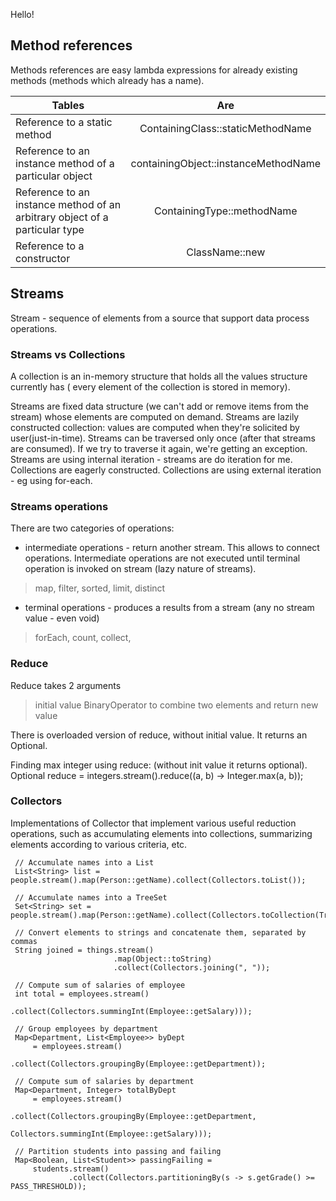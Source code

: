 Hello!
## Method references
Methods references are easy lambda expressions for already existing methods (methods which already has a name).

| Tables        | Are           |
| ------------- |:-------------:|
| Reference to a static method     | ContainingClass::staticMethodName |
| Reference to an instance method of a particular object      | containingObject::instanceMethodName      |
| Reference to an instance method of an arbitrary object of a particular type | ContainingType::methodName    |
| Reference to a constructor | ClassName::new      |
## Streams
Stream - sequence of elements from a source that support data process operations.

### Streams vs Collections

A collection is an in-memory structure that holds all the values structure currently has ( every element of the collection is stored in memory).

Streams are fixed data structure (we can't add or remove items from the stream) whose elements are computed on demand.
Streams are lazily constructed collection: values are computed when they're solicited by user(just-in-time).
Streams can be traversed only once (after that streams are consumed). If we try to traverse it again, we're getting an exception.
Streams are using internal iteration - streams are do iteration for me.
Collections are eagerly constructed. 
Collections are using external iteration - eg using for-each.

### Streams operations

There are two categories of operations:
- intermediate operations - return another stream. This allows to connect operations. Intermediate operations are not executed until 
terminal operation is invoked on stream (lazy nature of streams). 
> map, filter, sorted, limit, distinct
- terminal operations - produces a results from a stream (any no stream value - even void)
> forEach, count, collect, 

### Reduce
Reduce takes 2 arguments
> initial value
> BinaryOperator<T> to combine two elements and return new value
  
There is overloaded version of reduce, without initial value. It returns an Optional.

Finding max integer using reduce: (without init value it returns optional).
Optional<Integer> reduce = integers.stream().reduce((a, b) -> Integer.max(a, b));
  
### Collectors

Implementations of Collector that implement various useful reduction operations, such as accumulating elements into collections, summarizing elements according to various criteria, etc. 

     // Accumulate names into a List
     List<String> list = people.stream().map(Person::getName).collect(Collectors.toList());

     // Accumulate names into a TreeSet
     Set<String> set = people.stream().map(Person::getName).collect(Collectors.toCollection(TreeSet::new));

     // Convert elements to strings and concatenate them, separated by commas
     String joined = things.stream()
                           .map(Object::toString)
                           .collect(Collectors.joining(", "));

     // Compute sum of salaries of employee
     int total = employees.stream()
                          .collect(Collectors.summingInt(Employee::getSalary)));

     // Group employees by department
     Map<Department, List<Employee>> byDept
         = employees.stream()
                    .collect(Collectors.groupingBy(Employee::getDepartment));

     // Compute sum of salaries by department
     Map<Department, Integer> totalByDept
         = employees.stream()
                    .collect(Collectors.groupingBy(Employee::getDepartment,
                                                   Collectors.summingInt(Employee::getSalary)));

     // Partition students into passing and failing
     Map<Boolean, List<Student>> passingFailing =
         students.stream()
                 .collect(Collectors.partitioningBy(s -> s.getGrade() >= PASS_THRESHOLD));
